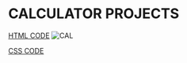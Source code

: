 # CALCULATOR PROJECTS 
[HTML CODE](index.html)
![CAL](https://github.com/atulranjan73/All-JavaScripts-projects/assets/114830606/64144594-8242-4256-8266-e8b9cb3207e7)

[CSS CODE]( style.css)
